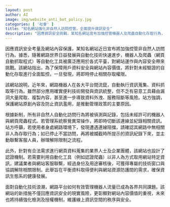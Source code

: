 ```yaml
---
layout: post
author: AI
image: img/website_anti_bot_policy.jpg
categories: [ '社會' ]
title: "知名網站強化非自然人訪問控管，全面提升資訊安全"
description: "因應資訊安全挑戰，某知名網站宣布加強控管機器人及爬蟲自動化存取行為，推動認證機制保障用戶資料與網站內容價值，兼顧資源防護與資料合法取得。"
---
```

因應資訊安全考量及網站內容保護，某知名網站近日宣布將加強控管非自然人訪問行為。據悉，隨著網路世界日益發展與自動化技術快速進步，機器人及爬蟲（網頁自動抓取程式）等自動化工具被廣泛應用於各式平臺，對網站運作與內容安全帶來挑戰。該網站指出，為了保障用戶資料安全與網站內容價值，將針對未經驗證的自動化存取進行全面監控，一旦發現，將即時停止相關存取權限。

該網站說明，近年來，網路機器人在各大平台間流竄，自動執行資訊蒐集、資料抓取等行為。雖然部分應用確實便利技術開發與資訊統整，但不乏有惡意工具藉由漏洞大量爬取、複製內容，甚至進一步導致資料外洩、服務阻斷等風險。站方強調，保護網站原創內容及防止資訊濫用，是推動管理政策的主要原因。

根據新制，所有非自然人自動化訪問行為將被偵測與記錄，包括未經許可的機器人與網頁爬蟲程式。若管理系統察覺異常操作，將即時切斷該連線並紀錄相關資訊。站方呼籲，若使用者身處網路環境下，發現遭遇連線阻擋，請確認其網路中無相關非人為存取行為；如已停止不當訪問，再將被攔截時所提示的資訊紀錄下來，並主動聯繫客服人員，辦理解除限制之流程。

此外，針對有合法需求進行網頁資料蒐集的業界人士及企業團體，該網站也設計了認證機制。若需要利用自動化工具（例如認證爬蟲）以非人為方式取用網站特定資訊，建議業者與網站客服聯繫，經過身份及用途審核後，可獲得專屬的技術窗口與協調解除相關限制。此舉旨在平衡資料取得便利與網站資源防護間的需求，確保資訊生態系的健康發展。

面對自動化技術浪潮，網路平台如何有效管理機器人流量已成為各界共同課題。該網站的新措施不僅回應資訊安全的現實風險，更彰顯對網站內容價值的重視，未來也將持續強化檢測及授權機制，維護線上資訊空間的秩序與安全。